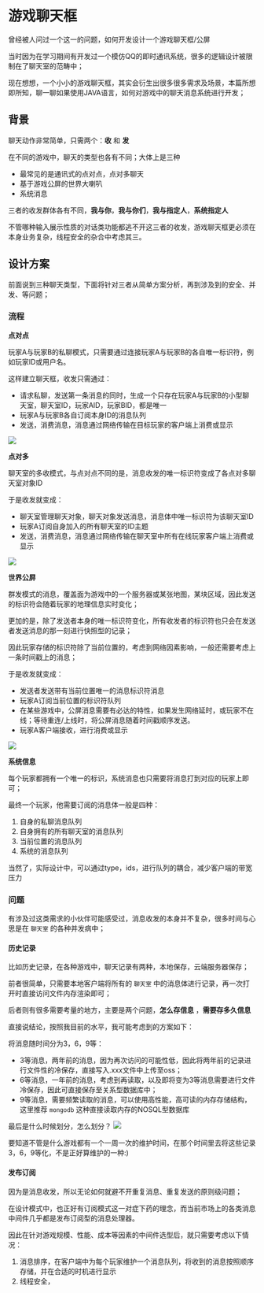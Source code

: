 # 游戏聊天框

曾经被人问过一个这一的问题，如何开发设计一个游戏聊天框/公屏

当时因为在学习期间有开发过一个模仿QQ的即时通讯系统，很多的逻辑设计被限制在了聊天室的范畴中；

现在想想，一个小小的游戏聊天框，其实会衍生出很多很多需求及场景，本篇所想即所知，聊一聊如果使用JAVA语言，如何对游戏中的聊天消息系统进行开发；

## 背景

聊天动作非常简单，只需两个：**收** 和 **发** 

在不同的游戏中，聊天的类型也各有不同；大体上是三种

- 最常见的是通讯式的点对点，点对多聊天
- 基于游戏公屏的世界大喇叭
- 系统消息

三者的收发群体各有不同，**我与你**，**我与你们**，**我与指定人**，**系统指定人**

不管哪种输入展示性质的对话类功能都逃不开这三者的收发，游戏聊天框更必须在本身业务复杂，线程安全的杂合中考虑其三。

## 设计方案

前面说到三种聊天类型，下面将针对三者从简单方案分析，再到涉及到的安全、并发、等问题；

### 流程

**点对点**

玩家A与玩家B的私聊模式，只需要通过连接玩家A与玩家B的各自唯一标识符，例如玩家ID或用户名。

这样建立聊天框，收发只需通过：

- 请求私聊，发送第一条消息的同时，生成一个只存在玩家A与玩家B的小型聊天室，聊天室ID，玩家AID，玩家BID，都是唯一
- 玩家A与玩家B各自订阅本身ID的消息队列
- 发送，消费消息，消息通过网络传输在目标玩家的客户端上消费或显示

![](https://leyunone-img.oss-cn-hangzhou.aliyuncs.com/image/2024-02-01/22e5e2a2-2fcb-472b-b88d-aea50f85f7e4.png)

**点对多**

聊天室的多收模式，与点对点不同的是，消息收发的唯一标识符变成了各点对多聊天室对象ID

于是收发就变成：

- 聊天室管理聊天对象，聊天对象发送消息，消息体中唯一标识符为该聊天室ID
- 玩家A订阅自身加入的所有聊天室的ID主题
- 发送，消费消息，消息通过网络传输在聊天室中所有在线玩家客户端上消费或显示

![](https://leyunone-img.oss-cn-hangzhou.aliyuncs.com/image/2024-02-01/db587c73-ff33-41ca-89d2-b5b770f240f5.png)

**世界公屏**

群发模式的消息，覆盖面为游戏中的一个服务器或某张地图，某块区域，因此发送的标识符会随着玩家的地理信息实时变化；

更加的是，除了发送者本身的唯一标识符变化，所有收发者的标识符也只会在发送者发送消息的那一刻进行快照型的记录；

因此玩家存储的标识符除了当前位置的，考虑到网络因素影响，一般还需要考虑上一条时间戳上的消息；

于是收发就变成：

- 发送者发送带有当前位置唯一的消息标识符消息
- 玩家A订阅当前位置的标识符队列
- 在某些游戏中，公屏消息需要有必达的特性，如果发生网络延时，或玩家不在线；等待重连/上线时，将公屏消息随着时间戳顺序发送。
- 玩家A客户端接收，进行消费或显示

![](https://leyunone-img.oss-cn-hangzhou.aliyuncs.com/image/2024-02-01/642135ec-28e9-4518-ab68-c951e5e65b1c.png)

**系统信息**

每个玩家都拥有一个唯一的标识，系统消息也只需要将消息打到对应的玩家上即可；



最终一个玩家，他需要订阅的消息体一般是四种：

1. 自身的私聊消息队列
2. 自身拥有的所有聊天室的消息队列
3. 当前位置的消息队列
4. 系统的消息队列

当然了，实际设计中，可以通过type，ids，进行队列的耦合，减少客户端的带宽压力

### 问题

有涉及过这类需求的小伙伴可能感受过，消息收发的本身并不复杂，很多时间与心思是在 `聊天室` 的各种并发病中；

#### 历史记录

比如历史记录，在各种游戏中，聊天记录有两种，本地保存，云端服务器保存；

前者很简单，只需要本地客户端将所有的 `聊天室` 中的消息体进行记录，再一次打开时直接访问文件内存渲染即可；

后者则有很多需要考量的地方，主要是两个问题，**怎么存信息** ，**需要存多久信息**

直接说结论，按照我目前的水平，我可能考虑到的方案如下：	

将消息随时间分为3，6，9等：

- 3等消息，两年前的消息，因为再次访问的可能性低，因此将两年前的记录进行文件性的冷保存，直接写入.xxx文件中上传至oss；
- 6等消息，一年前的消息，考虑到再读取，以及即将变为3等消息需要进行文件冷保存，因此可直接保存至关系型数据库中；
- 9等消息，需要频繁读取的消息，可以使用高性能，高可读的内存存储结构，这里推荐 `mongodb` 这种直接读取内存的NOSQL型数据库

最后是什么时候划分，怎么划分？ ![](https://leyunone-img.oss-cn-hangzhou.aliyuncs.com/image/emo/2023-04-23/bd8b271f-8282-47e9-884e-84b7220769ba.jpg)

要知道不管是什么游戏都有一个一周一次的维护时间，在那个时间里去将这些记录3，6，9等化，不是正好算维护的一种:)

#### 发布订阅

因为是消息收发，所以无论如何就避不开重复消息、重复发送的原则级问题；

在设计模式中，也正好有订阅模式这一对症下药的理念，而当前市场上的各类消息中间件几乎都是发布订阅型的消息处理器。

因此在针对游戏规模、性能、成本等因素的中间件选型后，就只需要考虑以下情况：

1. 消息排序，在客户端中为每个玩家维护一个消息队列，将收到的消息按照顺序存储，并在合适的时机进行显示
2. 线程安全，